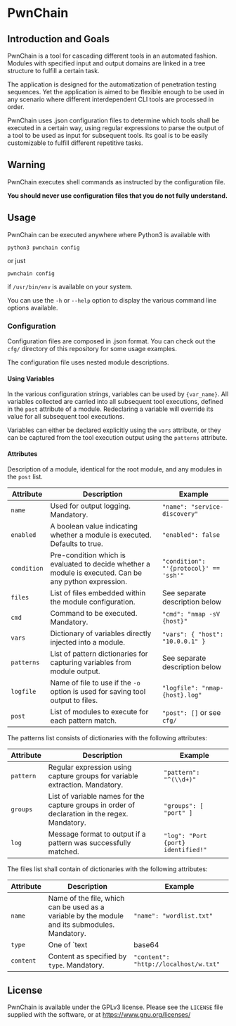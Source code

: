 # PwnChain

## Introduction and Goals

PwnChain is a tool for cascading different tools in an automated fashion. Modules with specified input and output domains are linked in a tree structure to fulfill a certain task.

The application is designed for the automatization of penetration testing sequences. Yet the application is aimed to be flexible enough to be used in any scenario where different interdependent CLI tools are processed in order.

PwnChain uses .json configuration files to determine which tools shall be executed in a certain way, using regular expressions to parse the output of a tool to be used as input for subsequent tools. Its goal is to be easily customizable to fulfill different repetitive tasks.

## Warning

PwnChain executes shell commands as instructed by the configuration file. 

**You should never use configuration files that you do not fully understand.**

## Usage

PwnChain can be executed anywhere where Python3 is available with 

```
python3 pwnchain config
```

or just 

```
pwnchain config
``` 

if `/usr/bin/env` is available on your system.

You can use the `-h` or `--help` option to display the various command line options available.

### Configuration

Configuration files are composed in .json format. You can check out the `cfg/` directory of this repository for some usage examples.

The configuration file uses nested module descriptions.

#### Using Variables

In the various configuration strings, variables can be used by `{var_name}`. All variables collected are carried into all subsequent tool executions, defined in the `post` attribute of a module. Redeclaring a variable will override its value for all subsequent tool executions.

Variables can either be declared explicitly using the `vars` attribute, or they can be captured from the tool execution output using the `patterns` attribute.

#### Attributes

Description of a module, identical for the root module, and any modules in the `post` list.

| Attribute   | Description                                                                                            | Example                                |
| ----------- | ------------------------------------------------------------------------------------------------------ | -------------------------------------- |
| `name`      | Used for output logging. Mandatory.                                                                    | `"name": "service-discovery"`          |
| `enabled`   | A boolean value indicating whether a module is executed. Defaults to true.                             | `"enabled": false`                     |
| `condition` | Pre-condition which is evaluated to decide whether a module is executed. Can be any python expression. | `"condition": "'{protocol}' == 'ssh'"` |
| `files`     | List of files embedded within the module configuration.                                                | See separate description below         |
| `cmd`       | Command to be executed. Mandatory.                                                                     | `"cmd": "nmap -sV {host}"`             |
| `vars`      | Dictionary of variables directly injected into a module.                                               | `"vars": { "host": "10.0.0.1" }`       |
| `patterns`  | List of pattern dictionaries for capturing variables from module output.                               | See separate description below         |
| `logfile`   | Name of file to use if the `-o` option is used for saving tool output to files.                        | `"logfile": "nmap-{host}.log"`         |
| `post`      | List of modules to execute for each pattern match.                                                     | `"post": []` or see `cfg/`             |

The patterns list consists of dictionaries with the following attributes:

| Attribute   | Description                                                                                            | Example                                |
| ----------- | ------------------------------------------------------------------------------------------------------ | -------------------------------------- |
| `pattern`   | Regular expression using capture groups for variable extraction. Mandatory.                            | `"pattern": "^(\\d+)"`                 |
| `groups`    | List of variable names for the capture groups in order of declaration in the regex. Mandatory.         | `"groups": [ "port" ]`                 |
| `log`       | Message format to output if a pattern was successfully matched.                                        | `"log": "Port {port} identified!"`     |

The files list shall contain of dictionaries with the following attributes:

| Attribute   | Description                                                                                            | Example                                |
| ----------- | ------------------------------------------------------------------------------------------------------ | -------------------------------------- |
| `name`      | Name of the file, which can be used as a variable by the module and its submodules. Mandatory.         | `"name": "wordlist.txt"`               |
| `type`      | One of `text|base64|wget`, for raw text, base64 encoded content, or URI of remote content. Mandatory.  | `"type": "wget"`                       |
| `content`   | Content as specified by `type`. Mandatory.                                                             | `"content": "http://localhost/w.txt"`  |

## License

PwnChain is available under the GPLv3 license. Please see the `LICENSE` file supplied with the software, or at https://www.gnu.org/licenses/